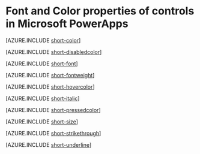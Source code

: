 <properties
    pageTitle="Font and Color properties | Microsoft PowerApps"
    description="Reference material for properties such as Font, Size, FontWeight, Italic, and Color"
    services=""
    suite="powerapps"
    documentationCenter="na"
    authors="aftowen"
    manager="erikre"
    editor=""
    tags=""/>

<tags
   ms.service="powerapps"
   ms.devlang="na"
   ms.topic="article"
   ms.tgt_pltfrm="na"
   ms.workload="na"
   ms.date="02/19/2016"
   ms.author="anneta"/>

# Font and Color properties of controls in Microsoft PowerApps #
[AZURE.INCLUDE [short-color](../../includes/short-color.md)]

[AZURE.INCLUDE [short-disabledcolor](../../includes/short-disabledcolor.md)]

[AZURE.INCLUDE [short-font](../../includes/short-font.md)]

[AZURE.INCLUDE [short-fontweight](../../includes/short-fontweight.md)]

[AZURE.INCLUDE [short-hovercolor](../../includes/short-hovercolor.md)]

[AZURE.INCLUDE [short-italic](../../includes/short-italic.md)]

[AZURE.INCLUDE [short-pressedcolor](../../includes/short-pressedcolor.md)]

[AZURE.INCLUDE [short-size](../../includes/short-size.md)]

[AZURE.INCLUDE [short-strikethrough](../../includes/short-strikethrough.md)]

[AZURE.INCLUDE [short-underline](../../includes/short-underline.md)]
